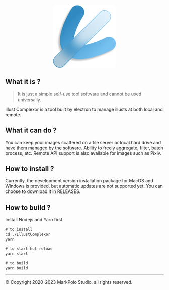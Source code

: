 <p align="center">
 <img src="./src/assets/img/logo.png" width="200" alt="icxor Logo" />
</p>

## What it is ?

> It is just a simple self-use tool software and cannot be used universally.

Illust Complexor is a tool built by electron to manage illusts at both local and remote.

## What it can do ?

You can keep your images scattered on a file server or local hard drive and have them managed by the software. Ability to freely aggregate, filter, batch process, etc. Remote API support is also available for images such as Pixiv.

## How to install ?

Currently, the development version installation package for MacOS and Windows is provided, but automatic updates are not supported yet. You can choose to download it in RELEASES.

## How to build ?

Install Nodejs and Yarn first.

```
# to install
cd ./IllustComplexor
yarn
```

```
# to start hot-reload
yarn start
```

```
# to build
yarn build
```

---

© Copyright 2020-2023 MarkPolo Studio, all rights reserved.
